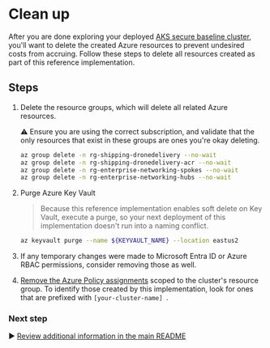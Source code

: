 # Clean up

After you are done exploring your deployed [AKS secure baseline cluster](./), you'll want to delete the created Azure resources to prevent undesired costs from accruing. Follow these steps to delete all resources created as part of this reference implementation.

## Steps

1. Delete the resource groups, which will delete all related Azure resources.

   :warning: Ensure you are using the correct subscription, and validate that the only resources that exist in these groups are ones you're okay deleting.
   ```bash
   az group delete -n rg-shipping-dronedelivery --no-wait
   az group delete -n rg-shipping-dronedelivery-acr --no-wait
   az group delete -n rg-enterprise-networking-spokes --no-wait
   az group delete -n rg-enterprise-networking-hubs --no-wait
   ```

1. Purge Azure Key Vault

   > Because this reference implementation enables soft delete on Key Vault, execute a purge, so your next deployment of this implementation doesn't run into a naming conflict.

   ```bash
   az keyvault purge --name ${KEYVAULT_NAME} --location eastus2
   ```

1. If any temporary changes were made to Microsoft Entra ID or Azure RBAC permissions, consider removing those as well.

1. [Remove the Azure Policy assignments](https://portal.azure.com/#blade/Microsoft_Azure_Policy/PolicyMenuBlade/Compliance) scoped to the cluster's resource group. To identify those created by this implementation, look for ones that are prefixed with `[your-cluster-name] `.

### Next step

:arrow_forward: [Review additional information in the main README](./README.md#broom-clean-up-resources)
